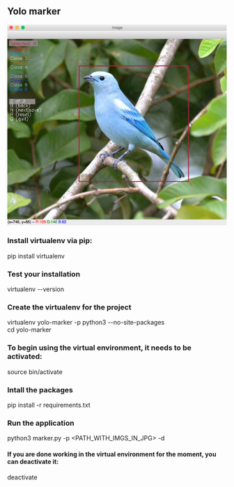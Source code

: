 ## Yolo marker

![](screen.png?raw=true)

### Install virtualenv via pip:
pip install virtualenv

### Test your installation
virtualenv --version



### Create the virtualenv for the project
virtualenv yolo-marker -p python3 --no-site-packages\
cd yolo-marker

### To begin using the virtual environment, it needs to be activated:
source bin/activate

### Intall the packages
pip install -r requirements.txt

### Run the application
python3 marker.py -p <PATH_WITH_IMGS_IN_JPG> -d <WIDTH> <HEIGHT>

#### If you are done working in the virtual environment for the moment, you can deactivate it:
deactivate

